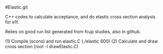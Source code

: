 #Elastic.git 

C++ codes to calculate acceptance, and do elastic cross section analysis for e1f. 

Relies on good run list generated from fcup studies, also in github.  

(1) Compile (scons) and run elastic.C (./elastic 600)
(2) Calculate and draw cross section (root -l drawElastic.C)

 